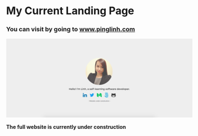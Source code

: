# My Current Landing Page

### You can visit by going to www.pinglinh.com

![web screenshot](web_screenshot.png)

**The full website is currently under construction**